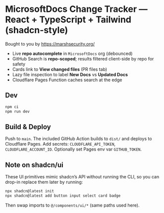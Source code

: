 # MicrosoftDocs Change Tracker — React + TypeScript + Tailwind (shadcn-style)
Bought to you by https://marshsecurity.org/

- Live **repo autocomplete** in `MicrosoftDocs` org (debounced)
- GitHub Search is **repo-scoped**; results filtered client-side by repo for safety
- Cards link to **View changed files** (PR files tab)
- Lazy file inspection to label **New Docs** vs **Updated Docs**
- Cloudflare Pages Function caches search at the edge

## Dev
```bash
npm ci
npm run dev
```

## Build & Deploy
Push to `main`. The included GitHub Action builds to `dist/` and deploys to Cloudflare Pages.
Add secrets: `CLOUDFLARE_API_TOKEN`, `CLOUDFLARE_ACCOUNT_ID`. Optionally set Pages env var `GITHUB_TOKEN`.

## Note on shadcn/ui
These UI primitives mimic shadcn’s API without running the CLI, so you can drop-in replace them later by running:
```bash
npx shadcn@latest init
npx shadcn@latest add button input select card badge
```
Then swap imports to `@/components/ui/*` (same paths used here).
